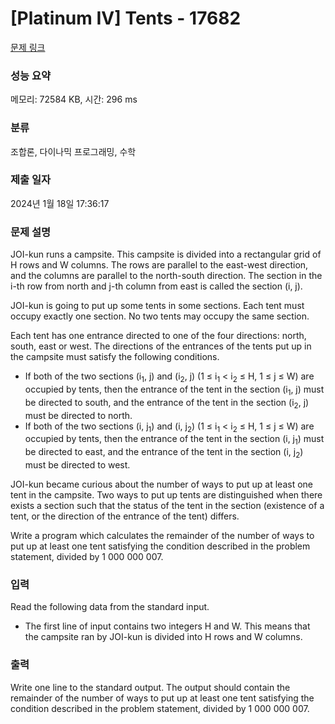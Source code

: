 # [Platinum IV] Tents - 17682 

[문제 링크](https://www.acmicpc.net/problem/17682) 

### 성능 요약

메모리: 72584 KB, 시간: 296 ms

### 분류

조합론, 다이나믹 프로그래밍, 수학

### 제출 일자

2024년 1월 18일 17:36:17

### 문제 설명

<p>JOI-kun runs a campsite. This campsite is divided into a rectangular grid of H rows and W columns. The rows are parallel to the east-west direction, and the columns are parallel to the north-south direction. The section in the i-th row from north and j-th column from east is called the section (i, j).</p>

<p>JOI-kun is going to put up some tents in some sections. Each tent must occupy exactly one section. No two tents may occupy the same section.</p>

<p>Each tent has one entrance directed to one of the four directions: north, south, east or west. The directions of the entrances of the tents put up in the campsite must satisfy the following conditions.</p>

<ul>
	<li>If both of the two sections (i<sub>1</sub>, j) and (i<sub>2</sub>, j) (1 ≤ i<sub>1</sub> < i<sub>2</sub> ≤ H, 1 ≤ j ≤ W) are occupied by tents, then the entrance of the tent in the section (i<sub>1</sub>, j) must be directed to south, and the entrance of the tent in the section (i<sub>2</sub>, j) must be directed to north.</li>
	<li>If both of the two sections (i, j<sub>1</sub>) and (i, j<sub>2</sub>) (1 ≤ i<sub>1</sub> < i<sub>2</sub> ≤ H, 1 ≤ j ≤ W) are occupied by tents, then the entrance of the tent in the section (i, j<sub>1</sub>) must be directed to east, and the entrance of the tent in the section (i, j<sub>2</sub>) must be directed to west.</li>
</ul>

<p>JOI-kun became curious about the number of ways to put up at least one tent in the campsite. Two ways to put up tents are distinguished when there exists a section such that the status of the tent in the section (existence of a tent, or the direction of the entrance of the tent) differs.</p>

<p>Write a program which calculates the remainder of the number of ways to put up at least one tent satisfying the condition described in the problem statement, divided by 1 000 000 007.</p>

### 입력 

 <p>Read the following data from the standard input.</p>

<ul>
	<li>The first line of input contains two integers H and W. This means that the campsite ran by JOI-kun is divided into H rows and W columns.</li>
</ul>

### 출력 

 <p>Write one line to the standard output. The output should contain the remainder of the number of ways to put up at least one tent satisfying the condition described in the problem statement, divided by 1 000 000 007.</p>

